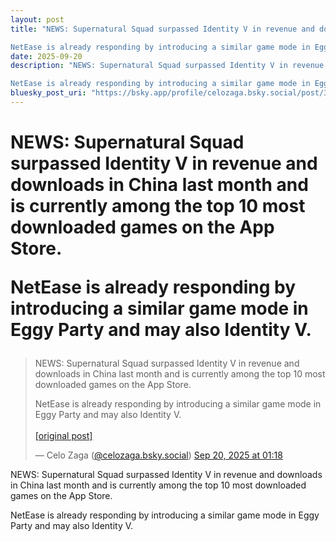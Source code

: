 ```yaml
---
layout: post
title: "NEWS: Supernatural Squad surpassed Identity V in revenue and downloads in China last month and is currently among the top 10 most downloaded games on the App Store.

NetEase is already responding by introducing a similar game mode in Eggy Party and may also Identity V."
date: 2025-09-20
description: "NEWS: Supernatural Squad surpassed Identity V in revenue and downloads in China last month and is currently among the top 10 most downloaded games on the App Store.

NetEase is already responding by introducing a similar game mode in Eggy Party and may also Identity V."
bluesky_post_uri: "https://bsky.app/profile/celozaga.bsky.social/post/3lza7j7pynn2j"
---
```


<h1 class="bluesky-post-title">NEWS: Supernatural Squad surpassed Identity V in revenue and downloads in China last month and is currently among the top 10 most downloaded games on the App Store.

NetEase is already responding by introducing a similar game mode in Eggy Party and may also Identity V.</h1>

<blockquote class="bluesky-embed" data-bluesky-uri="at://did:plc:lmh6rennptq77inaztnovw4b/app.bsky.feed.post/3lza7j7pynn2j" data-bluesky-embed-color-mode="system">
<p lang="">NEWS: Supernatural Squad surpassed Identity V in revenue and downloads in China last month and is currently among the top 10 most downloaded games on the App Store.

NetEase is already responding by introducing a similar game mode in Eggy Party and may also Identity V.<br><br><a href="https://bsky.app/profile/celozaga.bsky.social/post/3lza7j7pynn2j">[original post]</a></p>
&mdash; Celo Zaga (<a href="https://bsky.app/profile/did:plc:lmh6rennptq77inaztnovw4b?ref_src=embed">@celozaga.bsky.social</a>) <a href="https://bsky.app/profile/celozaga.bsky.social/post/3lza7j7pynn2j?ref_src=embed">Sep 20, 2025 at 01:18</a>
</blockquote>
<script async src="https://embed.bsky.app/static/embed.js" charset="utf-8"></script>

<p class="bluesky-post-description">NEWS: Supernatural Squad surpassed Identity V in revenue and downloads in China last month and is currently among the top 10 most downloaded games on the App Store.

NetEase is already responding by introducing a similar game mode in Eggy Party and may also Identity V.</p>
